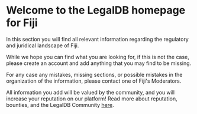 <!-- TITLE: Fiji -->
<!-- SUBTITLE: Welcome to the legalDB home of Fiji -->

# Welcome to the LegalDB homepage for Fiji

In this section you will find all relevant information regarding the regulatory and juridical landscape of Fiji.

While we hope you can find what you are looking for, if this is not the case, please create an account and add anything that you may find to be missing.

For any case any mistakes, missing sections, or possible mistakes in the organization of the information, please contact one of Fiji's Moderators.

All information you add will be valued by the community, and you will increase your reputation on our platform! Read more about reputation, bounties, and the LegalDB Community [here](http://legaldb.herokuapp.com/legaldb/community).
